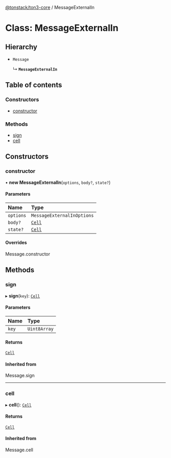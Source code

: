 [@tonstack/ton3-core](../README.md) / MessageExternalIn

# Class: MessageExternalIn

## Hierarchy

- `Message`

  ↳ **`MessageExternalIn`**

## Table of contents

### Constructors

- [constructor](MessageExternalIn.md#constructor)

### Methods

- [sign](MessageExternalIn.md#sign)
- [cell](MessageExternalIn.md#cell)

## Constructors

### constructor

• **new MessageExternalIn**(`options`, `body?`, `state?`)

#### Parameters

| Name | Type |
| :------ | :------ |
| `options` | `MessageExternalInOptions` |
| `body?` | [`Cell`](Cell.md) |
| `state?` | [`Cell`](Cell.md) |

#### Overrides

Message.constructor

## Methods

### sign

▸ **sign**(`key`): [`Cell`](Cell.md)

#### Parameters

| Name | Type |
| :------ | :------ |
| `key` | `Uint8Array` |

#### Returns

[`Cell`](Cell.md)

#### Inherited from

Message.sign

___

### cell

▸ **cell**(): [`Cell`](Cell.md)

#### Returns

[`Cell`](Cell.md)

#### Inherited from

Message.cell
